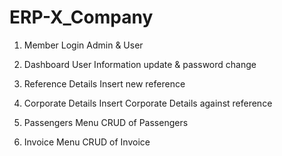 # ERP-X_Company

01. Member Login
  Admin & User

02. Dashboard
  User Information update & password change

03. Reference Details
  Insert new reference

04. Corporate Details
  Insert Corporate Details against reference

05. Passengers Menu
  CRUD of Passengers
  
06. Invoice Menu
  CRUD of Invoice

